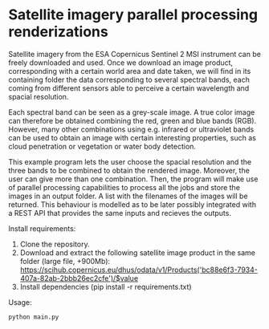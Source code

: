 # Satellite imagery parallel processing renderizations

Satellite imagery from the ESA Copernicus Sentinel 2 MSI instrument can be freely downloaded and used. Once we download an image product, corresponding with a certain world area and date taken, we will find in its containing folder the data corresponding to several spectral bands, each coming from different sensors able to perceive a certain wavelength and spacial resolution.

Each spectral band can be seen as a grey-scale image. A true color image can therefore be obtained combining the red, green and blue bands (RGB). However, many other combinations using e.g. infrared or ultraviolet bands can be used to obtain an image with certain interesting properties, such as cloud penetration or vegetation or water body detection. 

This example program lets the user choose the spacial resolution and the three bands to be combined to obtain the rendered image. Moreover, the user can give more than one combination. Then, the program will make use of parallel processing capabilities to process all the jobs and store the images in an output folder. A list with the filenames of the images will be returned. This behaviour is modelled as to be later possibly integrated with a REST API that provides the same inputs and recieves the outputs.

Install requirements:
1) Clone the repository.
2) Download and extract the following satellite image product in the same folder (large file, +900Mb): https://scihub.copernicus.eu/dhus/odata/v1/Products('bc88e6f3-7934-407a-82ab-2bbb26ec2cfe')/$value
3) Install dependencies (pip install -r requirements.txt)

Usage:
```
python main.py
```

